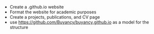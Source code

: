 * Create a .github.io website
* Format the website for academic purposes
* Create a projects, publications, and CV page
* use https://github.com/Buyancy/buyancy.github.io as a model for the structure